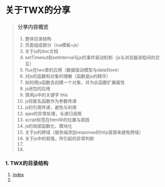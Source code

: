 关于TWX的分享
===

>### 分享内容概览
>
>1. 整体目录结构
>1. 页面组成部分（lua模板+js）
>1. 关于js的doc文档
>1. setTimeout和setInterval与js的事件驱动机制（js与浏览器进程间的交互）
>1. flux在twx里的应用（数据驱动模型与dataStore）
>1. 对js的函数和对象的理解（函数是js的精华）
>1. 如何用js函数去创建一个对象，并为此函数扩展属性
>1. js闭包的应用
>1. 慎用js中的关键字 this
>1. js将匿名函数作为参数传递
>1. js的引用传递，避免与利用
>1. ajax的异常处理，与递归调用
>1. script标签在html中的位置与原因
>1. js的局部函数化、模块化
>1. 关于js的跨域（服务端添加response的http首部来避免跨域）
>1. 关于js中的假值，所引起的异常判断
>1. 
>1. 


### 1. TWX的目录结构
1. <a href="https://worried-k.github.io/qunit/code/index.html">index</a>
2. 